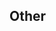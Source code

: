 <!--
I fully read and understood contributing guidelines of ASF available under https://github.com/JustArchiNET/ArchiSteamFarm/blob/main/.github/CONTRIBUTING.md and I believe that my issue is valid - it requires a response from ASF development team, and not ASF support.

I UNDERSTAND THAT IF MY ISSUE IS NOT MEETING CONTRIBUTING GUIDELINES SPECIFIED ABOVE, ESPECIALLY IF IT'S A QUESTION OR TECHNICAL ISSUE THAT IS NOT RELATED TO ASF DEVELOPMENT IN ANY WAY, THEN IT WILL BE CLOSED AND LEFT UNANSWERED.

Feel free to remove our notice and fill the template below with your details.
-->

## Other

<!--
You're about to open a generic issue that isn't available as one of our issue templates. In most cases this is invalid and will be closed immediately - please ensure that your issue is really related to ASF development prior to posting it.
-->
